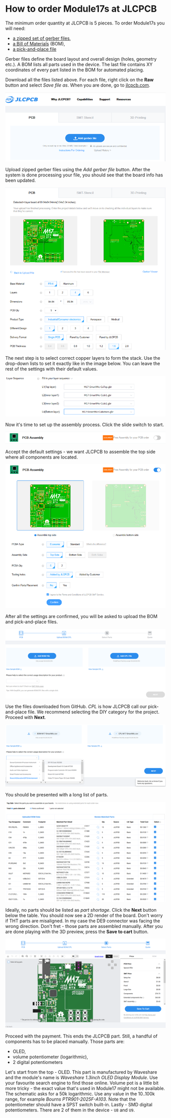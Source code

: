 # How to order Module17s at JLCPCB

The minimum order quantity at JLCPCB is 5 pieces. To order Module17s you will need:
* [a zipped set of gerber files](https://github.com/M17-Project/Module_17/blob/main/hardware/r0.1d/jlcpcb/GERBER-M17-SmartMic.zip),
* [a Bill of Materials](https://github.com/M17-Project/Module_17/blob/main/hardware/r0.1d/jlcpcb/assembly/BOM-M17-SmartMic.csv) (BOM),
* [a pick-and-place file](https://github.com/M17-Project/Module_17/blob/main/hardware/r0.1d/jlcpcb/assembly/CPL-M17-SmartMic.csv)

Gerber files define the board layout and overall design (holes, geometry etc.). A BOM lists all parts used in the device. The last file contains XY coordinates of every part listed in the BOM for automated placing.

Download all the files listed above. For each file, right click on the **Raw** button and select _Save file as_. When you are done, go to [jlcpcb.com](https://cart.jlcpcb.com/quote).

![add gerbs](/assets/img/add_gerbs.png)

Upload zipped gerber files using the _Add gerber file_ button. After the system is done processing your file, you should see that the board info has been updated.

![board_info](/assets/img/board_info.png)

The next step is to select correct copper layers to form the stack. Use the drop-down lists to set it exactly like in the image below. You can leave the rest of the settings with their default values.

![stack](/assets/img/stack.png)

Now it's time to set up the assembly process. Click the slide switch to start.

![assy](/assets/img/assy.png)

Accept the default settings - we want JLCPCB to assemble the top side where all components are located.

![assy2](/assets/img/assy2.png)

After all the settings are confirmed, you will be asked to upload the BOM and pick-and-place files.

![bom_cpl](/assets/img/bom_cpl.png)

Use the files downloaded from GitHub. _CPL_ is how JLCPCB call our pick-and-place file. We recommend selecting the DIY category for the project. Proceed with **Next**.

![bom_cpl_rdy](/assets/img/bom_cpl_rdy.png)

You should be presented with a long list of parts.

![list](/assets/img/list.png)

Ideally, no parts should be listed as _part shortage_. Click the **Next** button below the table. You should now see a 2D render of the board. Don't worry if THT parts are misaligned. In my case the DE9 connector was facing the wrong direction. Don't fret - those parts are assembled manually. After you are done playing with the 3D preview, press the **Save to cart** button.

![preview](/assets/img/preview.png)

Proceed with the payment. This ends the JLCPCB part. Still, a handful of components has to be placed manually. Those parts are:

* OLED,
* volume potentiometer (logarithmic),
* 2 digital potentiometers

Let's start from the top - OLED. This part is manufactured by Waveshare and the module's name is _Waveshare 1.3inch OLED Display Module_. Use your favourite search engine to find those online. Volume pot is a little bit more tricky - the exact value that's used in Module17 might not be available. The schematic asks for a 50k logarithmic. Use any value in the 10..100k range, for example _Bourns PTR901-2025F-A103_. Note that the potentiometer should have a SPST switch built-in. Lastly - SMD digital potentiometers. There are 2 of them in the device - `U8` and `U9`.